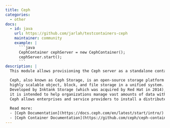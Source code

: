 ```yaml
---
title: Ceph
categories:
  - other
docs:
  - id: java
    url: https://github.com/jarlah/testcontainers-ceph
    maintainer: community
    example: |
      ```java
      CephContainer cephServer = new CephContainer();
      cephServer.start();                
      ```
description: |
  This module allows provisioning the Ceph server as a standalone container within your tests based on [Ceph Demo Container](https://github.com/ceph/ceph-container).

  Ceph, also known as Ceph Storage, is an open-source storage platform designed to provide 
  highly scalable object, block, and file storage in a unified system. 
  Developed by Inktank Storage (which was acquired by Red Hat in 2014), 
  it is intended to help organizations manage vast amounts of data with a high level of fault tolerance and seamless scalability. 
  Ceph allows enterprises and service providers to install a distributed storage infrastructure with both performance and resilience.
    
  Read more: 
  - [Ceph Documentation](https://docs.ceph.com/en/latest/start/intro/)
  - [Ceph Container Documentation](https://github.com/ceph/ceph-container/)
---
```

